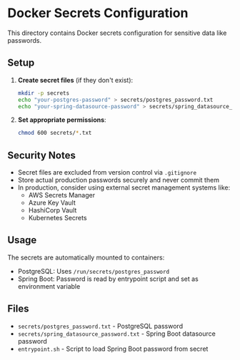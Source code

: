 # Docker Secrets Configuration

This directory contains Docker secrets configuration for sensitive data like passwords.

## Setup

1. **Create secret files** (if they don't exist):
   ```bash
   mkdir -p secrets
   echo "your-postgres-password" > secrets/postgres_password.txt
   echo "your-spring-datasource-password" > secrets/spring_datasource_password.txt
   ```

2. **Set appropriate permissions**:
   ```bash
   chmod 600 secrets/*.txt
   ```

## Security Notes

- Secret files are excluded from version control via `.gitignore`
- Store actual production passwords securely and never commit them
- In production, consider using external secret management systems like:
  - AWS Secrets Manager
  - Azure Key Vault  
  - HashiCorp Vault
  - Kubernetes Secrets

## Usage

The secrets are automatically mounted to containers:
- PostgreSQL: Uses `/run/secrets/postgres_password` 
- Spring Boot: Password is read by entrypoint script and set as environment variable

## Files

- `secrets/postgres_password.txt` - PostgreSQL password
- `secrets/spring_datasource_password.txt` - Spring Boot datasource password
- `entrypoint.sh` - Script to load Spring Boot password from secret